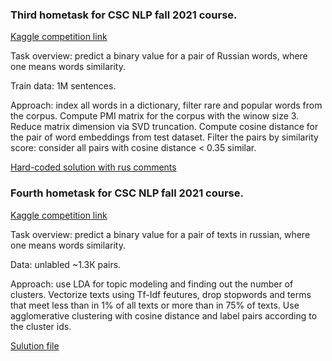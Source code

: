 ### Third hometask for CSC NLP fall 2021 course.

[Kaggle competition link](https://www.kaggle.com/c/a-pack-of-chips-and-the-company-it-keeps/overview)


Task overview: predict a binary value for a pair of Russian words, where one means words similarity. 


Train data: 1M sentences.


Approach: index all words in a dictionary, filter rare and popular words from the corpus. Compute PMI matrix for the corpus with the winow size 3. Reduce matrix dimension via SVD truncation. Compute cosine distance for the pair of word embeddings from test dataset. Filter the pairs by similarity score: consider all pairs with cosine distance < 0.35 similar. 

[Hard-coded solution with rus comments](csc_iinlp_hw04.py) 


### Fourth hometask for CSC NLP fall 2021 course.

[Kaggle competition link](https://www.kaggle.com/c/text-clustering)


Task overview: predict a binary value for a pair of texts in russian, where one means words similarity. 


Data: unlabled ~1.3К pairs.


Approach: use LDA for topic modeling and finding out the number of clusters. Vectorize texts using Tf-Idf feutures, drop stopwords and terms that meet less than in 1% of all texts or more than in 75% of texts. Use agglomerative clustering with cosine distance and label pairs according to the cluster ids.  

[Sulution file](tfidf_agglomerative_stopwords.py)
